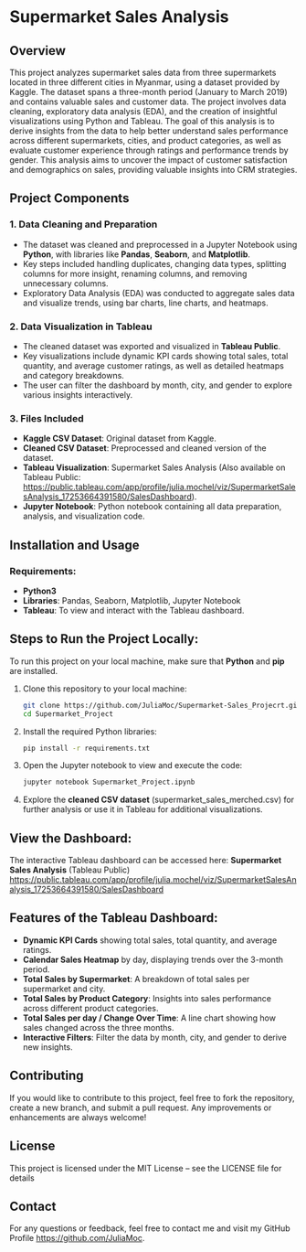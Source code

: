 # Supermarket Sales Analysis

## Overview

This project analyzes supermarket sales data from three supermarkets located in three different cities in Myanmar, using a dataset provided by Kaggle. The dataset spans a three-month period (January to March 2019) and contains valuable sales and customer data. The project involves data cleaning, exploratory data analysis (EDA), and the creation of insightful visualizations using Python and Tableau.
The goal of this analysis is to derive insights from the data to help better understand sales performance across different supermarkets, cities, and product categories, as well as evaluate customer experience through ratings and performance trends by gender. This analysis aims to uncover the impact of customer satisfaction and demographics on sales, providing valuable insights into CRM strategies.

## Project Components

### 1. Data Cleaning and Preparation
- The dataset was cleaned and preprocessed in a Jupyter Notebook using **Python**, with libraries like **Pandas**, **Seaborn**, and **Matplotlib**.
- Key steps included handling duplicates, changing data types, splitting columns for more insight, renaming columns, and removing unnecessary columns.
- Exploratory Data Analysis (EDA) was conducted to aggregate sales data and visualize trends, using bar charts, line charts, and heatmaps.

### 2. Data Visualization in Tableau
- The cleaned dataset was exported and visualized in **Tableau Public**.
- Key visualizations include dynamic KPI cards showing total sales, total quantity, and average customer ratings, as well as detailed heatmaps and category breakdowns.
- The user can filter the dashboard by month, city, and gender to explore various insights interactively.

### 3. Files Included
- **Kaggle CSV Dataset**: Original dataset from Kaggle.
- **Cleaned CSV Dataset**: Preprocessed and cleaned version of the dataset.
- **Tableau Visualization**: Supermarket Sales Analysis (Also available on Tableau Public: https://public.tableau.com/app/profile/julia.mochel/viz/SupermarketSalesAnalysis_17253664391580/SalesDashboard).
- **Jupyter Notebook**: Python notebook containing all data preparation, analysis, and visualization code.

## Installation and Usage
### Requirements:
- **Python3**
- **Libraries**: Pandas, Seaborn, Matplotlib, Jupyter Notebook
- **Tableau**: To view and interact with the Tableau dashboard.

## Steps to Run the Project Locally:
To run this project on your local machine, make sure that **Python** and **pip** are installed.
1. Clone this repository to your local machine:
   ```bash
   git clone https://github.com/JuliaMoc/Supermarket-Sales_Projecrt.git
   cd Supermarket_Project

2. Install the required Python libraries: 
   ```bash
   pip install -r requirements.txt
   
3. Open the Jupyter notebook to view and execute the code:
   ```bash
   jupyter notebook Supermarket_Project.ipynb

4. Explore the **cleaned CSV dataset** (supermarket_sales_merched.csv) for further analysis or use it in Tableau for additional visualizations.

## View the Dashboard:
The interactive Tableau dashboard can be accessed here: **Supermarket Sales Analysis** (Tableau Public) https://public.tableau.com/app/profile/julia.mochel/viz/SupermarketSalesAnalysis_17253664391580/SalesDashboard

## Features of the Tableau Dashboard:
- **Dynamic KPI Cards** showing total sales, total quantity, and average ratings.
- **Calendar Sales Heatmap** by day, displaying trends over the 3-month period.
- **Total Sales by Supermarket**: A breakdown of total sales per supermarket and city.
- **Total Sales by Product Category**: Insights into sales performance across different product categories.
- **Total Sales per day / Change Over Time**: A line chart showing how sales changed across the three months.
- **Interactive Filters**: Filter the data by month, city, and gender to derive new insights.

## Contributing
If you would like to contribute to this project, feel free to fork the repository, create a new branch, and submit a pull request. Any improvements or enhancements are always welcome!

## License
This project is licensed under the MIT License – see the LICENSE file for details

## Contact
For any questions or feedback, feel free to contact me and visit my GitHub Profile https://github.com/JuliaMoc.


```python

```


```python

```
